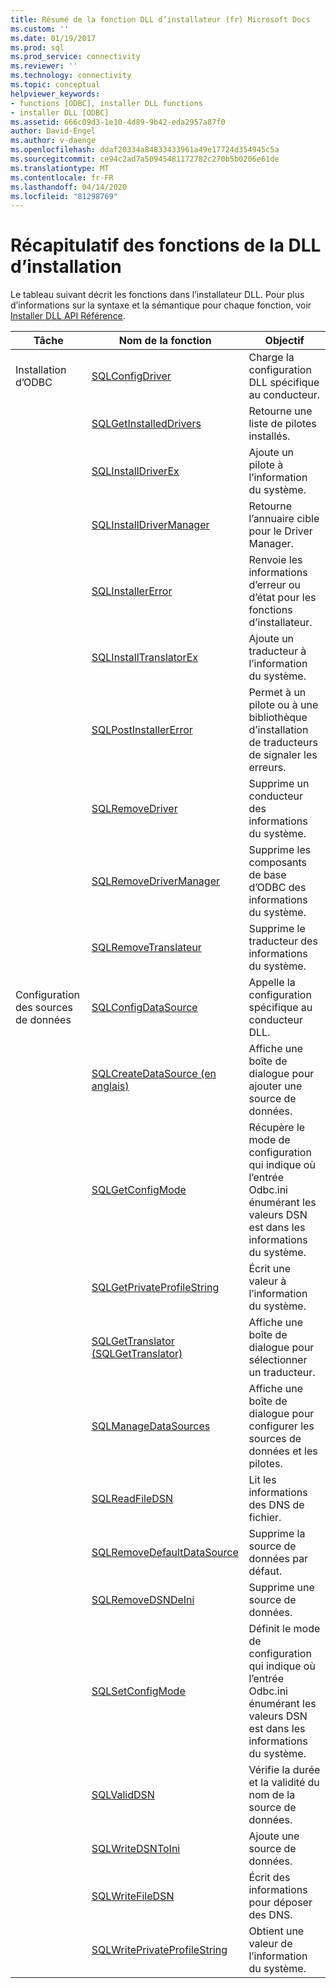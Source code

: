 ```yaml
---
title: Résumé de la fonction DLL d’installateur (fr) Microsoft Docs
ms.custom: ''
ms.date: 01/19/2017
ms.prod: sql
ms.prod_service: connectivity
ms.reviewer: ''
ms.technology: connectivity
ms.topic: conceptual
helpviewer_keywords:
- functions [ODBC], installer DLL functions
- installer DLL [ODBC]
ms.assetid: 666c09d3-1e10-4d89-9b42-eda2957a87f0
author: David-Engel
ms.author: v-daenge
ms.openlocfilehash: ddaf20334a84833433961a49e17724d354945c5a
ms.sourcegitcommit: ce94c2ad7a50945481172782c270b5b0206e61de
ms.translationtype: MT
ms.contentlocale: fr-FR
ms.lasthandoff: 04/14/2020
ms.locfileid: "81298769"
---
```

# <a name="installer-dll-function-summary"></a>Récapitulatif des fonctions de la DLL d’installation
Le tableau suivant décrit les fonctions dans l’installateur DLL. Pour plus d’informations sur la syntaxe et la sémantique pour chaque fonction, voir [Installer DLL API Référence](../../../odbc/reference/syntax/installer-dll-api-reference-function.md).  
  
|Tâche|Nom de la fonction|Objectif|  
|----------|-------------------|-------------|  
|Installation d’ODBC|[SQLConfigDriver](../../../odbc/reference/syntax/sqlconfigdriver-function.md)|Charge la configuration DLL spécifique au conducteur.|  
||[SQLGetInstalledDrivers](../../../odbc/reference/syntax/sqlgetinstalleddrivers-function.md)|Retourne une liste de pilotes installés.|  
||[SQLInstallDriverEx](../../../odbc/reference/syntax/sqlinstalldriverex-function.md)|Ajoute un pilote à l’information du système.|  
||[SQLInstallDriverManager](../../../odbc/reference/syntax/sqlinstalldrivermanager-function.md)|Retourne l’annuaire cible pour le Driver Manager.|  
||[SQLInstallerError](../../../odbc/reference/syntax/sqlinstallererror-function.md)|Renvoie les informations d’erreur ou d’état pour les fonctions d’installateur.|  
||[SQLInstallTranslatorEx](../../../odbc/reference/syntax/sqlinstalltranslatorex-function.md)|Ajoute un traducteur à l’information du système.|  
||[SQLPostInstallerError](../../../odbc/reference/syntax/sqlpostinstallererror-function.md)|Permet à un pilote ou à une bibliothèque d’installation de traducteurs de signaler les erreurs.|  
||[SQLRemoveDriver](../../../odbc/reference/syntax/sqlremovedriver-function.md)|Supprime un conducteur des informations du système.|  
||[SQLRemoveDriverManager](../../../odbc/reference/syntax/sqlremovedrivermanager-function.md)|Supprime les composants de base d’ODBC des informations du système.|  
||[SQLRemoveTranslateur](../../../odbc/reference/syntax/sqlremovetranslator-function.md)|Supprime le traducteur des informations du système.|  
|Configuration des sources de données|[SQLConfigDataSource](../../../odbc/reference/syntax/sqlconfigdatasource-function.md)|Appelle la configuration spécifique au conducteur DLL.|  
||[SQLCreateDataSource (en anglais)](../../../odbc/reference/syntax/sqlcreatedatasource-function.md)|Affiche une boîte de dialogue pour ajouter une source de données.|  
||[SQLGetConfigMode](../../../odbc/reference/syntax/sqlgetconfigmode-function.md)|Récupère le mode de configuration qui indique où l’entrée Odbc.ini énumérant les valeurs DSN est dans les informations du système.|  
||[SQLGetPrivateProfileString](../../../odbc/reference/syntax/sqlgetprivateprofilestring-function.md)|Écrit une valeur à l’information du système.|  
||[SQLGetTranslator (SQLGetTranslator)](../../../odbc/reference/syntax/sqlgettranslator-function.md)|Affiche une boîte de dialogue pour sélectionner un traducteur.|  
||[SQLManageDataSources](../../../odbc/reference/syntax/sqlmanagedatasources.md)|Affiche une boîte de dialogue pour configurer les sources de données et les pilotes.|  
||[SQLReadFileDSN](../../../odbc/reference/syntax/sqlreadfiledsn-function.md)|Lit les informations des DNS de fichier.|  
||[SQLRemoveDefaultDataSource](../../../odbc/reference/syntax/sqlremovedefaultdatasource-function.md)|Supprime la source de données par défaut.|  
||[SQLRemoveDSNDeIni](../../../odbc/reference/syntax/sqlremovedsnfromini-function.md)|Supprime une source de données.|  
||[SQLSetConfigMode](../../../odbc/reference/syntax/sqlsetconfigmode-function.md)|Définit le mode de configuration qui indique où l’entrée Odbc.ini énumérant les valeurs DSN est dans les informations du système.|  
||[SQLValidDSN](../../../odbc/reference/syntax/sqlvaliddsn-function.md)|Vérifie la durée et la validité du nom de la source de données.|  
||[SQLWriteDSNToIni](../../../odbc/reference/syntax/sqlwritedsntoini-function.md)|Ajoute une source de données.|  
||[SQLWriteFileDSN](../../../odbc/reference/syntax/sqlwritefiledsn-function.md)|Écrit des informations pour déposer des DNS.|  
||[SQLWritePrivateProfileString](../../../odbc/reference/syntax/sqlwriteprivateprofilestring-function.md)|Obtient une valeur de l’information du système.|
